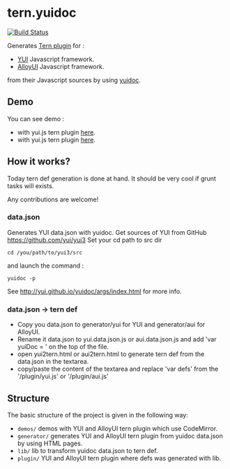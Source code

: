 tern.yuidoc
===========

[![Build Status](https://secure.travis-ci.org/angelozerr/tern.yuidoc.png)](http://travis-ci.org/angelozerr/tern.yuidoc)

Generates [Tern plugin](http://ternjs.net/doc/manual.html#plugins) for : 

 * [YUI](http://yuilibrary.com/) Javascript framework.
 * [AlloyUI](http://alloyui.com/) Javascript framework.
 
from their Javascript sources by using [yuidoc](https://github.com/yui/yuidoc/).

## Demo

You can see demo :

 * with yui.js tern plugin [here](http://codemirror-java.opensagres.eu.cloudbees.net/codemirror-javascript/demo/yui.html).
 * with yui.js tern plugin [here](http://codemirror-java.opensagres.eu.cloudbees.net/codemirror-javascript/demo/aui.html).
 
## How it works? 

Today tern def generation is done at hand. It should be very cool if grunt tasks will exists. 

Any contributions are welcome!

### data.json

Generates YUI data.json with yuidoc. Get sources of YUI from GitHub https://github.com/yui/yui3 Set your cd path to src dir 

	cd /you/path/to/yui3/src
	
and launch the command :

	yuidoc -p 
	
See http://yui.github.io/yuidoc/args/index.html for more info.	

### data.json -> tern def

 * Copy you data.json to generator/yui for YUI and generator/aui for AlloyUI. 
 * Rename it data.json to yui.data.json.js or aui.data.json.js and add 'var yuiDoc = ' on the top of the file.
 * open yui2tern.html or aui2tern.html to generate tern def from the data.json in the textarea.
 * copy/paste the content of the textarea and replace 'var defs' from the '/plugin/yui.js' or '/plugin/aui.js'

## Structure

The basic structure of the project is given in the following way:

* `demos/` demos with YUI and AlloyUI tern plugin which use CodeMirror.
* `generator/` generates YUI and AlloyUI tern plugin from yuidoc data.json by using HTML pages.
* `lib/` lib to  transform yuidoc data.json to tern def.
* `plugin/` YUI and  AlloyUI tern plugin where defs was generated with lib. 